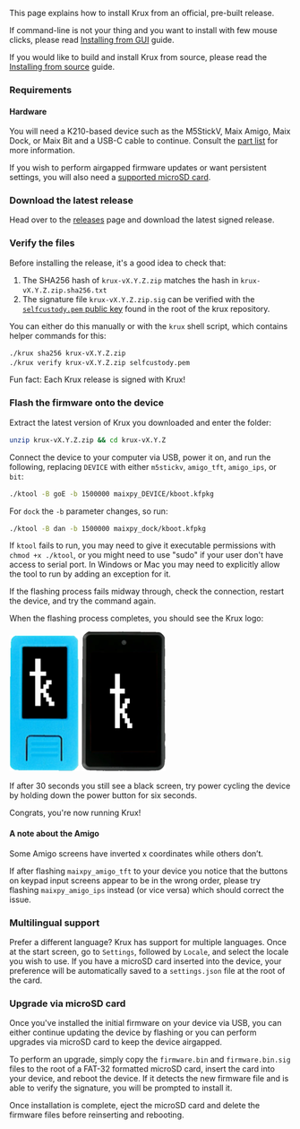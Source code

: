 This page explains how to install Krux from an official, pre-built release.

If command-line is not your thing and you want to install with few mouse clicks, please read [Installing from GUI](./installing-from-gui.en.md) guide.

If you would like to build and install Krux from source, please read the [Installing from source](../installing-from-source) guide.

### Requirements
#### Hardware
You will need a K210-based device such as the M5StickV, Maix Amigo, Maix Dock, or Maix Bit and a USB-C cable to continue. Consult the [part list](../../parts) for more information.

If you wish to perform airgapped firmware updates or want persistent settings, you will also need a [supported microSD card](https://github.com/m5stack/m5-docs/blob/master/docs/en/core/m5stickv.md#tf-cardmicrosd-test).

### Download the latest release
Head over to the [releases](https://github.com/selfcustody/krux/releases) page and download the latest signed release.

### Verify the files
Before installing the release, it's a good idea to check that:

1. The SHA256 hash of `krux-vX.Y.Z.zip` matches the hash in `krux-vX.Y.Z.zip.sha256.txt`
2. The signature file `krux-vX.Y.Z.zip.sig` can be verified with the [`selfcustody.pem` public key](https://github.com/selfcustody/krux/blob/main/selfcustody.pem) found in the root of the krux repository.

You can either do this manually or with the `krux` shell script, which contains helper commands for this:
```bash
./krux sha256 krux-vX.Y.Z.zip
./krux verify krux-vX.Y.Z.zip selfcustody.pem
```

Fun fact: Each Krux release is signed with Krux!

### Flash the firmware onto the device
Extract the latest version of Krux you downloaded and enter the folder:
```bash
unzip krux-vX.Y.Z.zip && cd krux-vX.Y.Z
```

Connect the device to your computer via USB, power it on, and run the following, replacing `DEVICE` with either `m5stickv`, `amigo_tft`, `amigo_ips`, or `bit`:
```bash
./ktool -B goE -b 1500000 maixpy_DEVICE/kboot.kfpkg
```

For `dock` the `-b` parameter changes, so run:
```bash
./ktool -B dan -b 1500000 maixpy_dock/kboot.kfpkg
```

If `ktool` fails to run, you may need to give it executable permissions with `chmod +x ./ktool`, or you might need to use "sudo" if your user don't have access to serial port. In Windows or Mac you may need to explicitly allow the tool to run by adding an exception for it.

If the flashing process fails midway through, check the connection, restart the device, and try the command again.

When the flashing process completes, you should see the Krux logo:

<img src="../../img/maixpy_m5stickv/logo-125.png">
<img src="../../img/maixpy_amigo_tft/logo-150.png">

If after 30 seconds you still see a black screen, try power cycling the device by holding down the power button for six seconds.

Congrats, you're now running Krux!

#### A note about the Amigo
Some Amigo screens have inverted x coordinates while others don’t.

If after flashing `maixpy_amigo_tft` to your device you notice that the buttons on keypad input screens appear to be in the wrong order, please try flashing `maixpy_amigo_ips` instead (or vice versa) which should correct the issue. 

### Multilingual support
Prefer a different language? Krux has support for multiple languages. Once at the start screen, go to `Settings`, followed by `Locale`, and select the locale you wish to use. If you have a microSD card inserted into the device, your preference will be automatically saved to a `settings.json` file at the root of the card.

### Upgrade via microSD card
Once you've installed the initial firmware on your device via USB, you can either continue updating the device by flashing or you can perform upgrades via microSD card to keep the device airgapped.

To perform an upgrade, simply copy the `firmware.bin` and `firmware.bin.sig` files to the root of a FAT-32 formatted microSD card, insert the card into your device, and reboot the device. If it detects the new firmware file and is able to verify the signature, you will be prompted to install it.

Once installation is complete, eject the microSD card and delete the firmware files before reinserting and rebooting.

